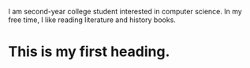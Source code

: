 <html>
    <body>
        <p> I am second-year college student interested in computer science. In my free time, I like reading literature and history    books.</p>
        <h1> This is my first heading. </h1>

